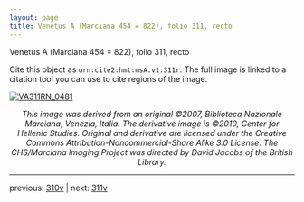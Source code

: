```yaml
---
layout: page
title: Venetus A (Marciana 454 = 822), folio 311, recto
---
```


Venetus A (Marciana 454 = 822), folio 311, recto

Cite this object as `urn:cite2:hmt:msA.v1:311r`.  The full image is linked to a citation tool you can use to cite regions of the image.

[![VA311RN_0481](http://www.homermultitext.org/iipsrv?IIIF=/project/homer/pyramidal/deepzoom/hmt/vaimg/2017a/VA311RN_0481.tif/full/800,/0/default.jpg)](http://www.homermultitext.org/ict2/?urn=urn:cite2:hmt:vaimg.2017a:VA311RN_0481) 

<p style="text-align: center; font-style: italic;">This image was derived from an original ©2007, Biblioteca Nazionale Marciana, Venezia, Italia. The derivative image is ©2010, Center for Hellenic Studies. Original and derivative are licensed under the Creative Commons Attribution-Noncommercial-Share Alike 3.0 License. The CHS/Marciana Imaging Project was directed by David Jacobs of the British Library.</p>

---

previous: [310v](../310v/) | next: [311v](../311v/)